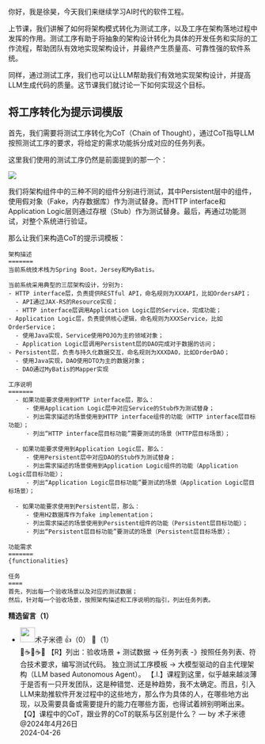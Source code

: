 你好，我是徐昊，今天我们来继续学习AI时代的软件工程。

上节课，我们讲解了如何将架构模式转化为测试工序，以及工序在架构落地过程中发挥的作用。测试工序有助于将抽象的架构设计转化为具体的开发任务和实际的工作流程，帮助团队有效地实现架构设计，并最终产生质量高、可靠性强的软件系统。

同样，通过测试工序，我们也可以让LLM帮助我们有效地实现架构设计，并提高LLM生成代码的质量。这节课我们就讨论一下如何实现这个目标。

## 将工序转化为提示词模版

首先，我们需要将测试工序转化为CoT（Chain of Thought），通过CoT指导LLM按照测试工序的要求，将给定的需求功能拆分成对应的任务列表。

这里我们使用的测试工序仍然是前面提到的那一个：

![](https://static001.geekbang.org/resource/image/26/ee/26e48c8fc6ca29b39eb57366dbb42fee.jpg?wh=1833x932)

我们将架构组件中的三种不同的组件分别进行测试，其中Persistent层中的组件，使用假对象（Fake，内存数据库）作为测试替身。而HTTP interface和Application Logic层则通过存根（Stub）作为测试替身。最后，再通过功能测试，对整个系统进行验证。

那么让我们来构造CoT的提示词模板：

```plain
架构描述
=======
当前系统技术栈为Spring Boot，Jersey和MyBatis。

当前系统采用典型的三层架构设计，分别为:
- HTTP interface层，负责提供RESTful API，命名规则为XXXAPI，比如OrdersAPI；
  - API通过JAX-RS的Resource实现；
  - HTTP interface层调用Application Logic层的Service，完成功能；
- Application Logic层，负责提供核心逻辑，命名规则为XXXService，比如OrderService；
  - 使用Java实现，Service使用POJO为主的领域对象；
  - Application Logic层调用Persistent层的DAO完成对于数据的访问；
- Persistent层，负责与持久化数据交互，命名规则为XXXDAO，比如OrderDAO；
  - 使用Java实现，DAO使用DTO为主的数据对象；
  - DAO通过MyBatis的Mapper实现
 
工序说明
=======
  - 如果功能要求使用到HTTP interface层，那么：
     - 使用Application Logic层中对应Service的Stub作为测试替身；
     - 列出需求描述的场景使用到HTTP interface组件的功能（HTTP interface层目标功能）；
     - 列出“HTTP interface层目标功能”需要测试的场景（HTTP层目标场景）；

  - 如果功能要求使用到Application Logic层，那么：
     - 使用Persistent层中对应DAO的Stub作为测试替身；
     - 列出需求描述的场景使用到Application Logic组件的功能（Application Logic层目标功能）；
     - 列出“Application Logic层目标功能”要测试的场景（Application Logic层目标场景）；

  - 如果功能要求使用到Persistent层，那么：
     - 使用H2数据库作为fake implementation；
     - 列出需求描述的场景使用到Persistent组件的功能（Persistent层目标功能）；
     - 列出“Persistent层目标功能”要测试的场景（Persistent层目标场景）；

功能需求
=======
{functionalities}

任务
====
首先，列出每一个验收场景以及对应的测试数据；
然后，针对每一个验收场景，按照架构描述和工序说明的指引，列出任务列表。
```
<div><strong>精选留言（1）</strong></div><ul>
<li><img src="https://static001.geekbang.org/account/avatar/00/1c/f6/27/c27599ae.jpg" width="30px"><span>术子米德</span> 👍（0） 💬（1）<div>🤔☕️🤔☕️🤔
【R】列出：验收场景 + 测试数据 -&gt; 任务列表
-》按照任务列表、符合技术要求，编写测试代码。
独立测试工序模板 -&gt; 大模型驱动的自主代理架构（LLM based Autonomous Agent）。
【.I.】课程到这里，似乎越来越淡薄于是否有一只开发团队，这是种错觉、还是种趋势，我不太确定。而且，引入LLM来助推软件开发过程中的这些地方，那么作为具体的人，在哪些地方出现，以及需要具备或需要提升的能力在哪些方面，也得试着辨别明晰出来。
【Q】课程中的CoT，跟业界的CoT的联系与区别是什么？
— by 术子米德@2024年4月26日</div>2024-04-26</li><br/>
</ul>